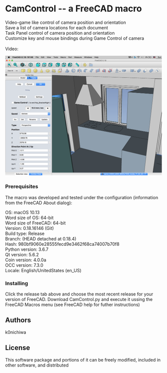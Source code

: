 # CamControl -- a FreeCAD macro

Video-game like control of camera position and orientation <br/>
Save a list of camera locations for each document<br/>
Task Panel control of camera position and orientation<br/>
Customize key and mouse bindings during Game Control of camera<br/>
<br/>
Video:<br/>

[![IMAGE ALT TEXT HERE](https://raw.githubusercontent.com/k0nichiwa/FreeCAD_CamControl/master/CamControlOverview.png)](https://www.bitchute.com/video/gWMVmOAi1KR7/)

### Prerequisites

The macro was developed and tested under the configuration (information from the FreeCAD About dialog):<br/>

OS: macOS 10.13<br/>
Word size of OS: 64-bit<br/>
Word size of FreeCAD: 64-bit<br/>
Version: 0.18.16146 (Git)<br/>
Build type: Release<br/>
Branch: (HEAD detached at 0.18.4)<br/>
Hash: 980bf9060e28555fecd9e3462f68ca74007b70f8<br/>
Python version: 3.6.7<br/>
Qt version: 5.6.2<br/>
Coin version: 4.0.0a<br/>
OCC version: 7.3.0<br/>
Locale: English/UnitedStates (en_US)<br/>


### Installing

Click the release tab above and choose the most recent release for your version of FreeCAD.  Download CamControl.py and execute it ussing the FreeCAD Macros menu (see FreeCAD help for futher instructions)

## Authors

k0nichiwa

## License

This software package and portions of it can be freely modified, included in other software, and distributed

